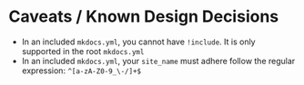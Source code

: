 # Caveats / Known Design Decisions

- In an included `mkdocs.yml`, you cannot have `!include`. It is only supported in the root `mkdocs.yml`
- In an included `mkdocs.yml`, your `site_name` must adhere follow the regular expression: `^[a-zA-Z0-9_\-/]+$`
